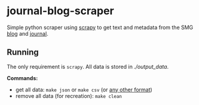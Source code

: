 # journal-blog-scraper

Simple python scraper using [scrapy](https://scrapy.org/) to get text and metadata from the SMG [blog](https://blog.sciencemuseum.org.uk/) and [journal](http://journal.sciencemuseum.ac.uk/).

## Running 

The only requirement is `scrapy`. All data is stored in *./output_data*. 

**Commands:**

* get all data: `make json` or `make csv` (or [any other format](https://docs.scrapy.org/en/latest/topics/feed-exports.html))
* remove all data (for recreation): `make clean`